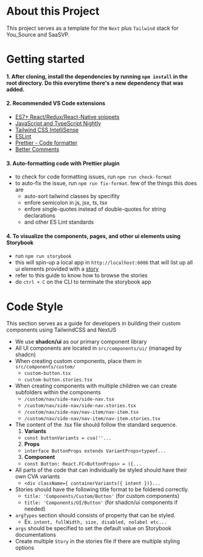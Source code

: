 # About this Project

This project serves as a template for the `Next` plus `Tailwind` stack for You_Source and SaaSVP.

# Getting started

#### 1. After cloning, install the dependencies by running `npm install` in the root directory. Do this everytime there's a new dependency that was added.

#### 2. Recommended VS Code extensions

- [ES7+ React/Redux/React-Native snippets](https://marketplace.visualstudio.com/items?itemName=dsznajder.es7-react-js-snippets)
- [JavaScript and TypeScript Nightly](https://marketplace.visualstudio.com/items?itemName=ms-vscode.vscode-typescript-next)
- [Tailwind CSS IntelliSense](https://marketplace.visualstudio.com/items?itemName=bradlc.vscode-tailwindcss)
- [ESLint](https://marketplace.visualstudio.com/items?itemName=dbaeumer.vscode-eslint)
- [Prettier - Code formatter](https://marketplace.visualstudio.com/items?itemName=esbenp.prettier-vscode)
- [Better Comments](https://marketplace.visualstudio.com/items?itemName=aaron-bond.better-comments)

#### 3. Auto-formatting code with Prettier plugin

- to check for code formatting issues, run `npm run check-format`
- to auto-fix the issue, run `npm run fix-format`. few of the things this does are
  - auto-sort tailwind classes by specifity
  - enfore semicolon in js, jsx, ts, tsx
  - enfore single-quotes instead of double-quotes for string declarations
  - and other ES Lint standards

#### 4. To visualize the components, pages, and other ui elements using Storybook

- run `npm run storybook`
- this will spin-up a local app in `http://localhost:6006` that will list up all ui elements provided with a [story](https://storybook.js.org/docs/react/get-started/whats-a-story)
- refer to this guide to know how to browse the stories
- do `ctrl + C` on the CLI to terminate the storybook app

# Code Style

This section serves as a guide for developers in building their custom components using TailwindCSS and NextJS

- We use **shadcn/ui** as our primary component library
- All UI components are located in `src/components/ui/` (managed by shadcn)
- When creating custom components, place them in `src/components/custom/`
  - `custom-button.tsx`
  - `custom-button.stories.tsx`
- When creating components with multiple children we can create subfolders within the components
  - `/custom/nav/side-nav/side-nav.tsx`
  - `/custom/nav/side-nav/side-nav.stories.tsx`
  - `/custom/nav/side-nav/nav-item/nav-item.tsx`
  - `/custom/nav/side-nav/nav-item/nav-item.stories.tsx`
- The content of the .tsx file should follow the standard sequence.
  1.  **Variants**
  - `const buttonVariants = cva(''...`
  2.  **Props**
  - `interface ButtonProps extends VariantProps<typeof...`
  3.  **Component**
  - `const Button: React.FC<ButtonProps> = ({...`
- All parts of the code that can individually be styled should have their own CVA variants
  - `<div className={ containerVariants({ intent })}...`
- Stories should have the following title format to be foldered correctly.
  - `title: 'Components/Custom/Button'` (for custom components)
  - `title: 'Components/UI/Button'` (for shadcn/ui components if needed)
- `argTypes` section should consists of property that can be styled.
  - Ex. `intent, fullWidth, size, disabled, nolabel etc...`
- `args` should be specified to set the default value on Storybook documentations
- Create multiple `Story` in the stories file if there are multiple styling options
